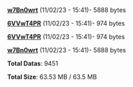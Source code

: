 [**w7Bn0wrt**](/data/w7Bn0wrt.txt) (11/02/23 - 15:41)- 5888 bytes

[**6VVwT4PR**](/data/6VVwT4PR.txt) (11/02/23 - 15:41)- 974 bytes

[**6VVwT4PR**](/data/6VVwT4PR.txt) (11/02/23 - 15:41)- 974 bytes

[**w7Bn0wrt**](/data/w7Bn0wrt.txt) (11/02/23 - 15:41)- 5888 bytes

**Total Datas**: 9451

**Total Size**: 63.53 MB / 63.5 MB